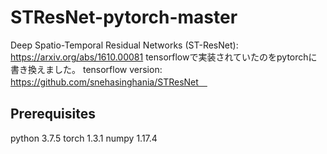 # STResNet-pytorch-master

Deep Spatio-Temporal Residual Networks (ST-ResNet): https://arxiv.org/abs/1610.00081 
tensorflowで実装されていたのをpytorchに書き換えました。
tensorflow version: https://github.com/snehasinghania/STResNet　

## Prerequisites
python 3.7.5
torch 1.3.1
numpy 1.17.4 


